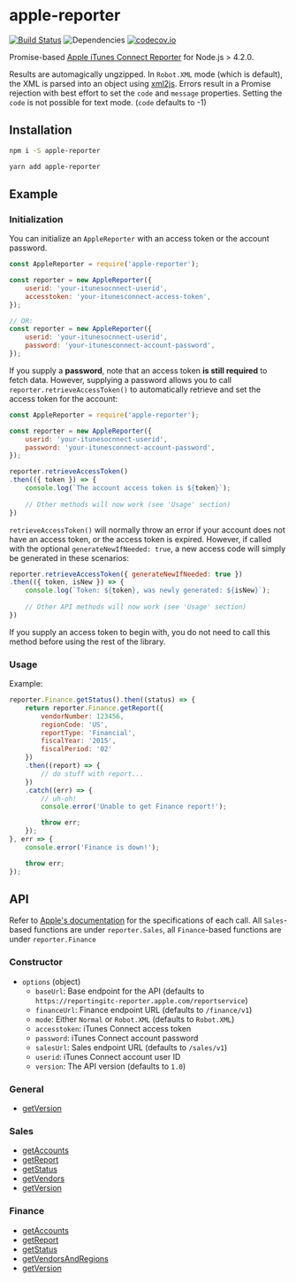 # apple-reporter

[![Build Status](https://travis-ci.org/beardon/apple-reporter.svg?branch=master)](https://travis-ci.org/beardon/apple-reporter)
![Dependencies](https://david-dm.org/beardon/apple-reporter.svg)
[![codecov.io](http://codecov.io/github/beardon/apple-reporter/coverage.svg?branch=master)](http://codecov.io/github/beardon/apple-reporter?branch=master)

Promise-based [Apple iTunes Connect Reporter](http://help.apple.com/itc/appsreporterguide) for Node.js > 4.2.0.

Results are automagically ungzipped. In `Robot.XML` mode (which is default), the XML is parsed into an object using [xml2js](https://www.npmjs.com/package/xml2js). Errors result in a Promise rejection with best effort to set the `code` and `message` properties. Setting the `code` is not possible for text mode. (`code` defaults to -1)

## Installation

```bash
npm i -S apple-reporter
```

```bash
yarn add apple-reporter
```

## Example

### Initialization

You can initialize an `AppleReporter` with an access token or the account password.

```js
const AppleReporter = require('apple-reporter');

const reporter = new AppleReporter({
    userid: 'your-itunesocnnect-userid',
    accesstoken: 'your-itunesconnect-access-token',
});

// OR:
const reporter = new AppleReporter({
    userid: 'your-itunesocnnect-userid',
    password: 'your-itunesconnect-account-password',
});
```
If you supply a **password**, note that an access token **is still required** to fetch data.
However, supplying a password allows you to call `reporter.retrieveAccessToken()` to automatically retrieve and set the access token for the account:

```js
const AppleReporter = require('apple-reporter');

const reporter = new AppleReporter({
    userid: 'your-itunesocnnect-userid',
    password: 'your-itunesconnect-account-password',
});

reporter.retrieveAccessToken()
.then(({ token }) => {
    console.log(`The account access token is ${token}`);
    
    // Other methods will now work (see 'Usage' section)
})
```

`retrieveAccessToken()` will normally throw an error if your account does not have an access token, or the access token is expired.
However, if called with the optional `generateNewIfNeeded: true`, a new access code will simply be generated in these scenarios:

```js
reporter.retrieveAccessToken({ generateNewIfNeeded: true })
.then(({ token, isNew }) => {
    console.log(`Token: ${token}, was newly generated: ${isNew}`);
    
    // Other API methods will now work (see 'Usage' section)
})
```

If you supply an access token to begin with, you do not need to call this method before using the rest of the library.

### Usage

Example:

```js
reporter.Finance.getStatus().then((status) => {
    return reporter.Finance.getReport({
        vendorNumber: 123456,
        regionCode: 'US',
        reportType: 'Financial',
        fiscalYear: '2015',
        fiscalPeriod: '02'
    })
    .then((report) => {
        // do stuff with report...
    })
    .catch((err) => {
        // uh-oh!
        console.error('Unable to get Finance report!');

        throw err;
    });
}, err => {
    console.error('Finance is down!');

    throw err;
});  
```

## API

Refer to [Apple's documentation](http://help.apple.com/itc/appsreporterguide) for the specifications of each call. All `Sales`-based functions are under `reporter.Sales`, all `Finance`-based functions are under `reporter.Finance`

### Constructor
- `options` (object)
  - `baseUrl`: Base endpoint for the API (defaults to `https://reportingitc-reporter.apple.com/reportservice`)
  - `financeUrl`: Finance endpoint URL (defaults to `/finance/v1`)
  - `mode`: Either `Normal` or `Robot.XML` (defaults to `Robot.XML`)
  - `accesstoken`: iTunes Connect access token
  - `password`: iTunes Connect account password
  - `salesUrl`: Sales endpoint URL (defaults to `/sales/v1`)
  - `userid`: iTunes Connect account user ID
  - `version`: The API version (defaults to `1.0`)

### General
- [getVersion](https://help.apple.com/itc/appsreporterguide/#/itc7e183be3b)

### Sales
- [getAccounts](https://help.apple.com/itc/appsreporterguide/#/itcccef1d795)
- [getReport](https://help.apple.com/itc/appsreporterguide/#/itcbd9ed14ac)
- [getStatus](https://help.apple.com/itc/appsreporterguide/#/itc469b4b7eb)
- [getVendors](https://help.apple.com/itc/appsreporterguide/#/itcb14145fbd)
- [getVersion](https://help.apple.com/itc/appsreporterguide/#/itc7e183be3b)

### Finance
- [getAccounts](https://help.apple.com/itc/appsreporterguide/#/itcccef1d795)
- [getReport](https://help.apple.com/itc/appsreporterguide/#/itc21263284f)
- [getStatus](https://help.apple.com/itc/appsreporterguide/#/itc469b4b7eb)
- [getVendorsAndRegions](https://help.apple.com/itc/appsreporterguide/#/itc0bc116f31)
- [getVersion](https://help.apple.com/itc/appsreporterguide/#/itc7e183be3b)
